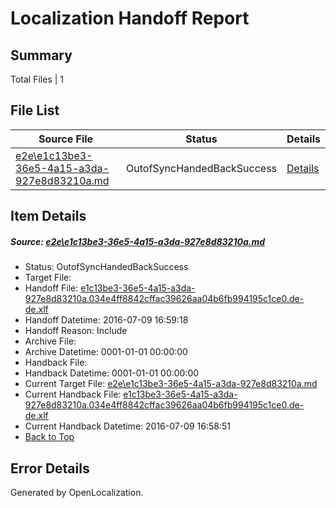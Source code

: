 # <a name='report-top'></a> Localization Handoff Report

## Summary
 Total Files | 1

## File List
 Source File | Status | Details 
 ----------- | ------ | ------- 
 [e2e\e1c13be3-36e5-4a15-a3da-927e8d83210a.md](https://github.com/OpenLocalizationTestOrg/oltest/blob/0b026912b9e1a558c64405237489a48a493bec94/e2e/e1c13be3-36e5-4a15-a3da-927e8d83210a.md) | OutofSyncHandedBackSuccess | [Details](#8c53e9b287aef9ee140a97b9546a14648d7dc2521)

## Item Details
##### <a name='8c53e9b287aef9ee140a97b9546a14648d7dc2521'></a> Source: [e2e\e1c13be3-36e5-4a15-a3da-927e8d83210a.md](https://github.com/OpenLocalizationTestOrg/oltest/blob/0b026912b9e1a558c64405237489a48a493bec94/e2e/e1c13be3-36e5-4a15-a3da-927e8d83210a.md)
* Status: OutofSyncHandedBackSuccess
* Target File: 
* Handoff File: [e1c13be3-36e5-4a15-a3da-927e8d83210a.034e4ff8842cffac39626aa04b6fb994195c1ce0.de-de.xlf](https://github.com/OpenLocalizationTestOrg/olhandoff-e2e/blob/dfc3856e76376ea66c2ed3417c42b5f5ec7ab8a2/ol-handoff/OpenLocalizationTestOrg/oltest-dede-fly/ci/ht/e1c13be3-36e5-4a15-a3da-927e8d83210a.034e4ff8842cffac39626aa04b6fb994195c1ce0.de-de.xlf)
* Handoff Datetime: 2016-07-09 16:59:18
* Handoff Reason: Include
* Archive File: 
* Archive Datetime: 0001-01-01 00:00:00
* Handback File: 
* Handback Datetime: 0001-01-01 00:00:00
* Current Target File: [e2e\e1c13be3-36e5-4a15-a3da-927e8d83210a.md](https://github.com/OpenLocalizationTestOrg/oltest-dede-fly/blob/16cbd5add96846f312f0d93b3c05e5fec25ae788/e2e/e1c13be3-36e5-4a15-a3da-927e8d83210a.md)
* Current Handback File: [e1c13be3-36e5-4a15-a3da-927e8d83210a.034e4ff8842cffac39626aa04b6fb994195c1ce0.de-de.xlf](https://github.com/OpenLocalizationTestOrg/olhandback-e2e/blob/b33966690ce9e81df18138a6767133ee874501aa/ol-handback/OpenLocalizationTestOrg/oltest-dede-fly/ci/ht/e1c13be3-36e5-4a15-a3da-927e8d83210a.034e4ff8842cffac39626aa04b6fb994195c1ce0.de-de.xlf)
* Current Handback Datetime: 2016-07-09 16:58:51
* [Back to Top](#report-top)


## Error Details

Generated by OpenLocalization.
